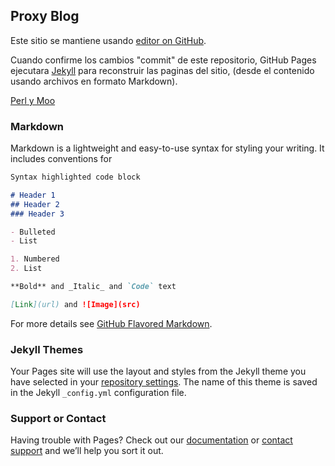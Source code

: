 ## Proxy Blog

Este sitio se mantiene usando [editor on GitHub](https://github.com/only4cc/proxy.io/edit/master/index.md).

Cuando confirme los cambios "commit" de este repositorio, GitHub Pages ejecutara [Jekyll](https://jekyllrb.com/) para reconstruir las paginas del sitio, (desde el contenido usando archivos en formato Markdown).

[Perl y Moo](https://github.com/only4cc/proxy.io/perl_y_moo.md)

### Markdown

Markdown is a lightweight and easy-to-use syntax for styling your writing. It includes conventions for

```markdown
Syntax highlighted code block

# Header 1
## Header 2
### Header 3

- Bulleted
- List

1. Numbered
2. List

**Bold** and _Italic_ and `Code` text

[Link](url) and ![Image](src)
```

For more details see [GitHub Flavored Markdown](https://guides.github.com/features/mastering-markdown/).

### Jekyll Themes

Your Pages site will use the layout and styles from the Jekyll theme you have selected in your [repository settings](https://github.com/only4cc/proxy.io/settings). The name of this theme is saved in the Jekyll `_config.yml` configuration file.

### Support or Contact

Having trouble with Pages? Check out our [documentation](https://help.github.com/categories/github-pages-basics/) or [contact support](https://github.com/contact) and we’ll help you sort it out.
